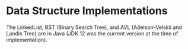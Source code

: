 # Data Structure Implementations
The LinkedList, BST (Binary Search Tree), and AVL (Adelson-Velskii and Landis Tree) are in Java (JDK 12 was the current version at the time of implementation). 
